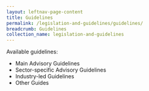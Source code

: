```yaml
---
layout: leftnav-page-content
title: Guidelines
permalink: /legislation-and-guidelines/guidelines/
breadcrumb: Guidelines
collection_name: legislation-and-guidelines
---
```


Available guidelines:
* Main Advisory Guidelines
* Sector-specific Advisory Guidelines
* Industry-led Guidelines
* Other Guides